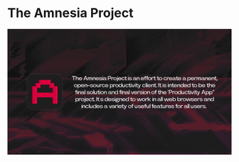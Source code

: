 # The Amnesia Project
<p align="center">
    <img src="https://github.com/beachweak/The-Amnesia-Project/blob/main/repositoryad.png?raw=true" style="max-width: 100%; height: auto;">
</p>
